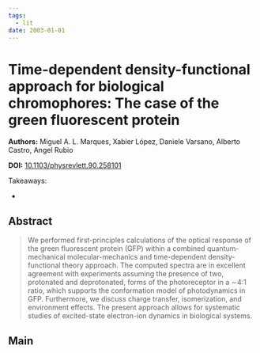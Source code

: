 ```yaml
---
tags:
  - lit
date: 2003-01-01
---
```


# Time-dependent density-functional approach for biological chromophores: The case of the green fluorescent protein

**Authors:** Miguel A. L. Marques, Xabier López, Daniele Varsano, Alberto Castro, Angel Rubio

**DOI:** [10.1103/physrevlett.90.258101](https://doi.org/10.1103/physrevlett.90.258101)

<!-- more -->

Takeaways:

- 

## Abstract

> We performed first-principles calculations of the optical response of the green fluorescent protein (GFP) within a combined quantum-mechanical molecular-mechanics and time-dependent density-functional theory approach. The computed spectra are in excellent agreement with experiments assuming the presence of two, protonated and deprotonated, forms of the photoreceptor in a ∼4∶1 ratio, which supports the conformation model of photodynamics in GFP. Furthermore, we discuss charge transfer, isomerization, and environment effects. The present approach allows for systematic studies of excited-state electron-ion dynamics in biological systems.

## Main






